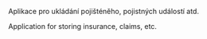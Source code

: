 Aplikace pro ukládání pojišténěho, pojistných událostí atd.

Application for storing insurance, claims, etc.